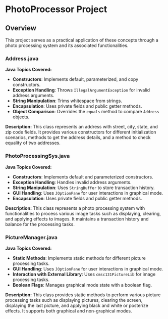 # PhotoProcessor Project

## Overview

This project serves as a practical application of these concepts through a photo processing system and its associated functionalities.

### Address.java

**Java Topics Covered:**
- **Constructors**: Implements default, parameterized, and copy constructors.
- **Exception Handling**: Throws `IllegalArgumentException` for invalid address arguments.
- **String Manipulation**: Trims whitespace from strings.
- **Encapsulation**: Uses private fields and public getter methods.
- **Object Comparison**: Overrides the `equals` method to compare `Address` objects.

**Description:**
This class represents an address with street, city, state, and zip code fields. It provides various constructors for different initialization scenarios, methods to get the address details, and a method to check equality of two addresses.

### PhotoProcessingSys.java

**Java Topics Covered:**
- **Constructors**: Implements default and parameterized constructors.
- **Exception Handling**: Handles invalid address arguments.
- **String Manipulation**: Uses `StringBuffer` to store transaction history.
- **GUI Handling**: Uses `JOptionPane` for user interactions in graphical mode.
- **Encapsulation**: Uses private fields and public getter methods.

**Description:**
This class represents a photo processing system with functionalities to process various image tasks such as displaying, clearing, and applying effects to images. It maintains a transaction history and balance for the processing tasks.

### PictureManager.java

**Java Topics Covered:**
- **Static Methods**: Implements static methods for different picture processing tasks.
- **GUI Handling**: Uses `JOptionPane` for user interactions in graphical mode.
- **Interaction with External Library**: Uses `cmsc131PictureLib` for image processing tasks.
- **Boolean Flags**: Manages graphical mode state with a boolean flag.

**Description:**
This class provides static methods to perform various picture processing tasks such as displaying pictures, clearing the screen, displaying the last picture, and applying black and white or posterize effects. It supports both graphical and non-graphical modes.
